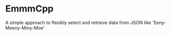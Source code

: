 # EmmmCpp
A simple approach to flexibly select and retrieve data from JSON like 'Eeny-Meeny-Miny-Moe'
